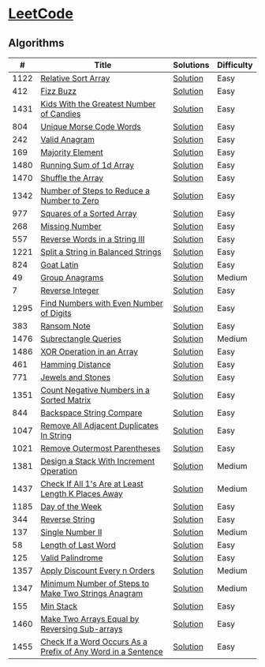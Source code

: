 # [LeetCode](https://leetcode.com/problemset/algorithms/) 

## Algorithms

|  #  |      Title     |   Solutions   | Difficulty  |         
|-----|----------------|---------------|-------------|
|1122|[Relative Sort Array](https://leetcode.com/problems/relative-sort-array/)|[Solution](../master/1122.%20Relative%20Sort%20Array/index.js)|Easy|
|412|[Fizz Buzz](https://leetcode.com/problems/fizz-buzz/)|[Solution](../master/412.%20Fizz%20Buzz/index.js)|Easy|
|1431|[Kids With the Greatest Number of Candies](https://leetcode.com/problems/kids-with-the-greatest-number-of-candies/)|[Solution](../master/1431.%20Kids%20With%20the%20Greatest%20Number%20of%20Candies/index.js)|Easy|
|804|[Unique Morse Code Words](https://leetcode.com/problems/unique-morse-code-words/)|[Solution](../master/804.%20Unique%20Morse%20Code%20Words/index.js)|Easy|
|242|[Valid Anagram](https://leetcode.com/problems/valid-anagram/)|[Solution](../master/242.%20Valid%20Anagram/index.js)|Easy|
|169|[Majority Element](https://leetcode.com/problems/majority-element/)|[Solution](../master/169.%20Majority%20Element/index.js)|Easy|
|1480|[Running Sum of 1d Array](https://leetcode.com/problems/running-sum-of-1d-array/)|[Solution](../master/1480.%20Running%20Sum%20of%201d%20Array/index.js)|Easy|
|1470|[Shuffle the Array](https://leetcode.com/problems/shuffle-the-array/)|[Solution](../master/1470.%20Shuffle%20the%20Array/index.js)|Easy|
|1342|[Number of Steps to Reduce a Number to Zero](https://leetcode.com/problems/number-of-steps-to-reduce-a-number-to-zero/)|[Solution](../master/1342.%20Number%20of%20Steps%20to%20Reduce%20a%20Number%20to%20Zero/index.js)|Easy|
|977|[Squares of a Sorted Array](https://leetcode.com/problems/squares-of-a-sorted-array/)|[Solution](../master/977.%20Squares%20of%20a%20Sorted%20Array/index.js)|Easy|
|268|[Missing Number](https://leetcode.com/problems/missing-number/)|[Solution](../master/268.%20Missing%20Number/index.js)|Easy|
|557|[Reverse Words in a String III](https://leetcode.com/problems/reverse-words-in-a-string-iii/)|[Solution](../master/557.%20Reverse%20Words%20in%20a%20String%20III/index.js)|Easy|
|1221|[Split a String in Balanced Strings](https://leetcode.com/problems/split-a-string-in-balanced-strings/)|[Solution](../master/1221.%20Split%20a%20String%20in%20Balanced%20Strings/index.js)|Easy|
|824|[Goat Latin](https://leetcode.com/problems/goat-latin/)|[Solution](../master/824.%20Goat%20Latin/index.js)|Easy|
|49|[Group Anagrams](https://leetcode.com/problems/group-anagrams/)|[Solution](../master/49.%20Group%20Anagrams/index.js)|Medium|
|7|[Reverse Integer](https://leetcode.com/problems/reverse-integer/)|[Solution](../master/7.%20Reverse%20Integer/index.js)|Easy|
|1295|[Find Numbers with Even Number of Digits](https://leetcode.com/problems/find-numbers-with-even-number-of-digits/)|[Solution](../master/1295.%20Find%20Numbers%20with%20Even%20Number%20of%20Digits/index.js)|Easy|
|383|[Ransom Note](https://leetcode.com/problems/ransom-note/)|[Solution](../master/383.%20Ransom%20Note/index.js)|Easy|
|1476|[Subrectangle Queries](https://leetcode.com/problems/subrectangle-queries/)|[Solution](../master/1476.%20Subrectangle%20Queries/index.js)|Medium|
|1486|[XOR Operation in an Array](https://leetcode.com/problems/xor-operation-in-an-array/)|[Solution](../master/1486.%20XOR%20Operation%20in%20an%20Array/index.js)|Easy|
|461|[Hamming Distance](https://leetcode.com/problems/hamming-distance/)|[Solution](../master/461.%20Hamming%20Distance/index.js)|Easy|
|771|[Jewels and Stones](https://leetcode.com/problems/jewels-and-stones/)|[Solution](../master/771.%20Jewels%20and%20Stones/index.js)|Easy|
|1351|[Count Negative Numbers in a Sorted Matrix](https://leetcode.com/problems/count-negative-numbers-in-a-sorted-matrix/)|[Solution](../master/1351.%20Count%20Negative%20Numbers%20in%20a%20Sorted%20Matrix/index.js)|Easy|
|844|[Backspace String Compare](https://leetcode.com/problems/backspace-string-compare/)|[Solution](../master/844.%20Backspace%20String%20Compare/index.js)|Easy|
|1047|[Remove All Adjacent Duplicates In String](https://leetcode.com/problems/remove-all-adjacent-duplicates-in-string/)|[Solution](../master/1047.%20Remove%20All%20Adjacent%20Duplicates%20In%20String/index.js)|Easy|
|1021|[Remove Outermost Parentheses](https://leetcode.com/problems/remove-outermost-parentheses/)|[Solution](../master/1021.%20Remove%20Outermost%20Parentheses/index.js)|Easy|
|1381|[Design a Stack With Increment Operation](https://leetcode.com/problems/design-a-stack-with-increment-operation/)|[Solution](../master/1381.%20Design%20a%20Stack%20With%20Increment%20Operation/index.js)|Medium|
|1437|[Check If All 1's Are at Least Length K Places Away](https://leetcode.com/problems/check-if-all-1s-are-at-least-length-k-places-away/)|[Solution](../master/1437.%20Check%20If%20All%201%20Are%20at%20Least%20Length%20K%20Places%20Away/index.js)|Medium|
|1185|[Day of the Week](https://leetcode.com/problems/day-of-the-week/)|[Solution](../master/1185.%20Day%20of%20the%20Week/index.js)|Easy|
|344|[Reverse String](https://leetcode.com/problems/reverse-string/)|[Solution](../master/344.%20Reverse%20String/index.js)|Easy|
|137|[Single Number II](https://leetcode.com/problems/single-number-ii/)|[Solution](../master/137.%20Single%20Number%20II/index.js)|Medium|
|58|[Length of Last Word](https://leetcode.com/problems/length-of-last-word//)|[Solution](../master/58.%20Length%20of%20Last%20Word/index.js)|Easy|
|125|[Valid Palindrome](https://leetcode.com/problems/valid-palindrome/)|[Solution](../master/125.%20Valid%20Palindrome/index.js)|Easy|
|1357|[Apply Discount Every n Orders](https://leetcode.com/problems/apply-discount-every-n-orders/)|[Solution](../master/1357.%20Apply%20Discount%20Every%20n%20Orders/index.js)|Medium|
|1347|[Minimum Number of Steps to Make Two Strings Anagram](https://leetcode.com/problems/minimum-number-of-steps-to-make-two-strings-anagram/)|[Solution](../master/1347.%20Minimum%20Number%20of%20Steps/index.js)|Medium|
|155|[Min Stack](https://leetcode.com/problems/min-stack/)|[Solution](../master/155.%20Min%20Stack/index.js)|Easy|
|1460|[Make Two Arrays Equal by Reversing Sub-arrays](https://leetcode.com/problems/make-two-arrays-equal-by-reversing-sub-arrays/)|[Solution](../master/1460.%20Make%20Two%20Arrays%20Equal/index.js)|Easy|
|1455|[Check If a Word Occurs As a Prefix of Any Word in a Sentence](https://leetcode.com/problems/check-if-a-word-occurs-as-a-prefix-of-any-word-in-a-sentence/)|[Solution](../master/1455.%20Check%20If%20a%20Word%20Occurs%20As%20a%20Prefix/index.js)|Easy|